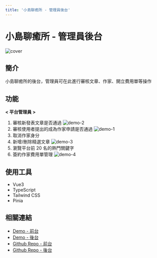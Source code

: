 ```yaml
---
title: '小島聊癒所 - 管理員後台'
---
```


# 小島聊癒所 - 管理員後台 

![cover](/images/projects/cover/island-back-cover.png)


## 簡介
小島聊癒所的後台，管理員可在此進行審核文章、作家、開立費用單等操作


## 功能

**< 平台管理員 >**
1. 審核新發表文章是否通過
   ![demo-2](/images/projects/Islandback/project2-2.png)
2. 審核使用者提出的成為作家申請是否通過
   ![demo-1](/images/projects/Islandback/project2-1.png)
3. 取消作家身分
4. 新增/刪除精選文章
   ![demo-3](/images/projects/Islandback/project2-3.png)
5. 瀏覽平台前 20 名的熱門關鍵字
6. 簽約作家費用單管理
   ![demo-4](/images/projects/Islandback/project2-4.png)








## 使用工具
- Vue3
- TypeScript
- Tailwind CSS
- Pinia


## 相關連結
- [Demo - 前台](https://islandofhealing2023.rocket-coding.com/)
- [Demo - 後台](https://teamrocket12th.github.io/Island-Of-Healing-BackStage/#/)
- [Github Repo - 前台](https://github.com/TeamRocket12th/Island-of-Healing)
- [Github Repo - 後台](https://github.com/TeamRocket12th/Island-Of-Healing-BackStage)